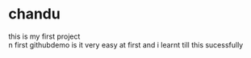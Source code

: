# chandu
this is my first project
<br>
n first githubdemo
is it very easy at first
and i learnt till this sucessfully
